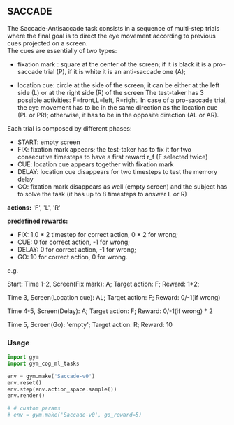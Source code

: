## SACCADE
The Saccade-Antisaccade task consists in a sequence of multi-step trials where the final goal is to direct the eye movement according to previous cues projected on a screen.  
The cues are essentially of two types:  
- fixation mark : square at the center of the screen; if it is black it is a pro-saccade trial (P), if it is white it is an anti-saccade one (A);

- location cue: circle at the side of the screen; it can be either at the left side (L) or at the right side (R) of the screen
The test-taker has 3 possible activities: F=front,L=left, R=right.
In case of a pro-saccade trial, the eye movement has to be in the same direction as the location cue (PL or PR); otherwise, it has to be in the opposite direction (AL or AR).

Each trial is composed by different phases:
- START: empty screen
- FIX: fixation mark appears; the test-taker has to fix it for two consecutive timesteps to have a first reward r_f (F selected twice)
- CUE: location cue appears together with fixation mark
- DELAY: location cue disappears for two timesteps to test the memory delay
- GO: fixation mark disappears as well (empty screen) and the subject has to solve the task (it has up to 8 timesteps to answer L or R)

**actions:**  'F', 'L', 'R'

**predefined rewards:** 
- FIX: 1.0 * 2 timestep for correct action, 0 * 2 for wrong; 
- CUE: 0 for correct action, -1 for wrong;
- DELAY: 0 for correct action, -1 for wrong;
- GO: 10 for correct action, 0 for wrong.

e.g.

Start:
Time 1-2, Screen(Fix mark): A; 
Target action: F; 
Reward: 1*2;

Time 3, Screen(Location cue): AL; 
Target action: F; 
Reward: 0/-1(if wrong)

Time 4-5, Screen(Delay): A; 
Target action: F; 
Reward: 0/-1(if wrong) * 2

Time 5, Screen(Go): 'empty'; 
Target action: R; 
Reward: 10

### Usage
```python
import gym
import gym_cog_ml_tasks

env = gym.make('Saccade-v0')
env.reset()
env.step(env.action_space.sample())
env.render()

# # custom params
# env = gym.make('Saccade-v0', go_reward=5)
```